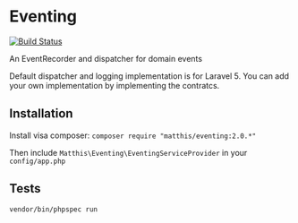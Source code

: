 # Eventing

[![Build Status](https://travis-ci.org/matthisstenius/Eventing.svg?branch=v1.0.3)](https://travis-ci.org/matthisstenius/Eventing)

An EventRecorder and dispatcher for domain events

Default dispatcher and logging implementation is for Laravel 5.
You can add your own implementation by implementing the contratcs.

## Installation
Install visa composer:
`composer require "matthis/eventing:2.0.*"`

Then include `Matthis\Eventing\EventingServiceProvider` in your `config/app.php`

## Tests
`vendor/bin/phpspec run`
